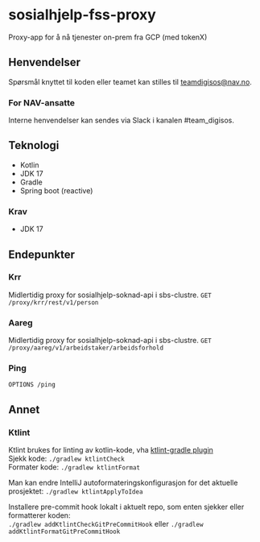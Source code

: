 # sosialhjelp-fss-proxy
Proxy-app for å nå tjenester on-prem fra GCP (med tokenX)

## Henvendelser
Spørsmål knyttet til koden eller teamet kan stilles til teamdigisos@nav.no.

### For NAV-ansatte
Interne henvendelser kan sendes via Slack i kanalen #team_digisos.

## Teknologi
* Kotlin
* JDK 17
* Gradle
* Spring boot (reactive)

### Krav
* JDK 17


## Endepunkter

### Krr
Midlertidig proxy for sosialhjelp-soknad-api i sbs-clustre.
`GET /proxy/krr/rest/v1/person`

### Aareg
Midlertidig proxy for sosialhjelp-soknad-api i sbs-clustre.
`GET /proxy/aareg/v1/arbeidstaker/arbeidsforhold`

### Ping
`OPTIONS /ping`

## Annet

### Ktlint
Ktlint brukes for linting av kotlin-kode, vha [ktlint-gradle plugin](https://github.com/JLLeitschuh/ktlint-gradle)\
Sjekk kode: `./gradlew ktlintCheck`\
Formater kode: `./gradlew ktlintFormat`

Man kan endre IntelliJ autoformateringskonfigurasjon for det aktuelle prosjektet: `./gradlew ktlintApplyToIdea`

Installere pre-commit hook lokalt i aktuelt repo, som enten sjekker eller formatterer koden:\
`./gradlew addKtlintCheckGitPreCommitHook` eller `./gradlew addKtlintFormatGitPreCommitHook`
